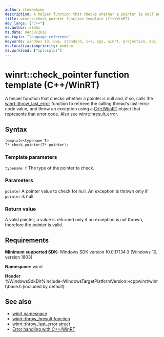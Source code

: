 ```yaml
---
author: stevewhims
description: A helper function that checks whether a pointer is null and, if so, retrieves the calling thread's last-error code value, and throws an exception using a C++/WinRT object that represents that error code.
title: winrt::check_pointer function template (C++/WinRT)
dev_langs: ["C++"]
ms.author: stwhi
ms.date: 04/30/2018
ms.topic: "language-reference"
keywords: windows 10, uwp, standard, c++, cpp, winrt, projection, api, reference, check, throw, exception, pointer, HRESULT, error, code
ms.localizationpriority: medium
ms.workload: ["cplusplus"]
---
```


# winrt::check_pointer function template (C++/WinRT)
A helper function that checks whether a pointer is null and, if so, calls the [winrt::throw_last_error](throw-last-error.md) function to retrieve the calling thread's last-error code value, and throw an exception using a [C++/WinRT](/windows/uwp/cpp-and-winrt-apis/intro-to-using-cpp-with-winrt) object that represents that error code. Also see [winrt::hresult_error](hresult-error.md).

## Syntax
```cppwinrt
template<typename T>
T* check_pointer(T* pointer);
```

### Template parameters
`typename T`
The type of the pointer to check.

### Parameters
`pointer`
A pointer value to check for null. An exception is thrown only if `pointer` is null.

### Return value
A valid pointer; a value is returned only if an exception is not thrown, therefore the pointer is valid.

## Requirements
**Minimum supported SDK:** Windows SDK version 10.0.17134.0 (Windows 10, version 1803)

**Namespace:** winrt

**Header** %WindowsSdkDir%Include\<WindowsTargetPlatformVersion>\cppwinrt\winrt\base.h (included by default)

## See also 
* [winrt namespace](../winrt.md)
* [winrt::throw_hresult function](throw-hresult.md)
* [winrt::throw_last_error struct](throw-last-error.md)
* [Error handling with C++/WinRT](/windows/uwp/cpp-and-winrt-apis/error-handling)
